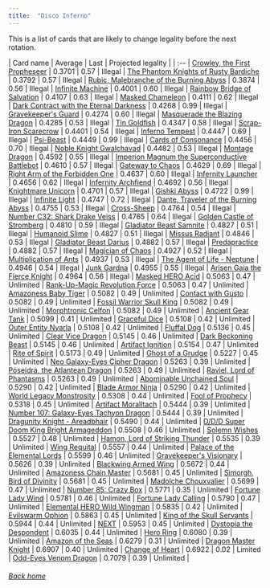 ```yaml
---
title:  "Disco Inferno"
---
```


This is a list of cards that are likely to change legality before the next rotation.

| Card name | Average | Last | Projected legality |
| :-- |
[Crowley, the First Propheseer](https://db.ygoprodeck.com/card/?search=Crowley,%20the%20First%20Propheseer) | 0.3701 | 0.57 | Illegal |
[The Phantom Knights of Rusty Bardiche](https://db.ygoprodeck.com/card/?search=The%20Phantom%20Knights%20of%20Rusty%20Bardiche) | 0.3792 | 0.57 | Illegal |
[Rubic, Malebranche of the Burning Abyss](https://db.ygoprodeck.com/card/?search=Rubic,%20Malebranche%20of%20the%20Burning%20Abyss) | 0.3874 | 0.56 | Illegal |
[Infinite Machine](https://db.ygoprodeck.com/card/?search=Infinite%20Machine) | 0.4001 | 0.60 | Illegal |
[Rainbow Bridge of Salvation](https://db.ygoprodeck.com/card/?search=Rainbow%20Bridge%20of%20Salvation) | 0.4107 | 0.63 | Illegal |
[Masked Chameleon](https://db.ygoprodeck.com/card/?search=Masked%20Chameleon) | 0.4111 | 0.62 | Illegal |
[Dark Contract with the Eternal Darkness](https://db.ygoprodeck.com/card/?search=Dark%20Contract%20with%20the%20Eternal%20Darkness) | 0.4268 | 0.99 | Illegal |
[Gravekeeper's Guard](https://db.ygoprodeck.com/card/?search=Gravekeeper's%20Guard) | 0.4274 | 0.60 | Illegal |
[Masquerade the Blazing Dragon](https://db.ygoprodeck.com/card/?search=Masquerade%20the%20Blazing%20Dragon) | 0.4285 | 0.53 | Illegal |
[Tin Goldfish](https://db.ygoprodeck.com/card/?search=Tin%20Goldfish) | 0.4347 | 0.58 | Illegal |
[Scrap-Iron Scarecrow](https://db.ygoprodeck.com/card/?search=Scrap-Iron%20Scarecrow) | 0.4401 | 0.54 | Illegal |
[Inferno Tempest](https://db.ygoprodeck.com/card/?search=Inferno%20Tempest) | 0.4447 | 0.69 | Illegal |
[Psi-Beast](https://db.ygoprodeck.com/card/?search=Psi-Beast) | 0.4449 | 0.99 | Illegal |
[Cards of Consonance](https://db.ygoprodeck.com/card/?search=Cards%20of%20Consonance) | 0.4456 | 0.70 | Illegal |
[Noble Knight Gwalchavad](https://db.ygoprodeck.com/card/?search=Noble%20Knight%20Gwalchavad) | 0.4482 | 0.53 | Illegal |
[Montage Dragon](https://db.ygoprodeck.com/card/?search=Montage%20Dragon) | 0.4592 | 0.55 | Illegal |
[Imperion Magnum the Superconductive Battlebot](https://db.ygoprodeck.com/card/?search=Imperion%20Magnum%20the%20Superconductive%20Battlebot) | 0.4610 | 0.57 | Illegal |
[Gateway to Chaos](https://db.ygoprodeck.com/card/?search=Gateway%20to%20Chaos) | 0.4629 | 0.69 | Illegal |
[Right Arm of the Forbidden One](https://db.ygoprodeck.com/card/?search=Right%20Arm%20of%20the%20Forbidden%20One) | 0.4637 | 0.60 | Illegal |
[Infernity Launcher](https://db.ygoprodeck.com/card/?search=Infernity%20Launcher) | 0.4656 | 0.62 | Illegal |
[Infernity Archfiend](https://db.ygoprodeck.com/card/?search=Infernity%20Archfiend) | 0.4692 | 0.56 | Illegal |
[Knightmare Unicorn](https://db.ygoprodeck.com/card/?search=Knightmare%20Unicorn) | 0.4701 | 0.57 | Illegal |
[Gishki Abyss](https://db.ygoprodeck.com/card/?search=Gishki%20Abyss) | 0.4722 | 0.99 | Illegal |
[Infinite Light](https://db.ygoprodeck.com/card/?search=Infinite%20Light) | 0.4747 | 0.72 | Illegal |
[Dante, Traveler of the Burning Abyss](https://db.ygoprodeck.com/card/?search=Dante,%20Traveler%20of%20the%20Burning%20Abyss) | 0.4755 | 0.53 | Illegal |
[Cross-Sheep](https://db.ygoprodeck.com/card/?search=Cross-Sheep) | 0.4764 | 0.54 | Illegal |
[Number C32: Shark Drake Veiss](https://db.ygoprodeck.com/card/?search=Number%20C32:%20Shark%20Drake%20Veiss) | 0.4765 | 0.64 | Illegal |
[Golden Castle of Stromberg](https://db.ygoprodeck.com/card/?search=Golden%20Castle%20of%20Stromberg) | 0.4810 | 0.59 | Illegal |
[Gladiator Beast Samnite](https://db.ygoprodeck.com/card/?search=Gladiator%20Beast%20Samnite) | 0.4827 | 0.51 | Illegal |
[Humanoid Slime](https://db.ygoprodeck.com/card/?search=Humanoid%20Slime) | 0.4827 | 0.51 | Illegal |
[Missus Radiant](https://db.ygoprodeck.com/card/?search=Missus%20Radiant) | 0.4846 | 0.53 | Illegal |
[Gladiator Beast Darius](https://db.ygoprodeck.com/card/?search=Gladiator%20Beast%20Darius) | 0.4882 | 0.57 | Illegal |
[Predapractice](https://db.ygoprodeck.com/card/?search=Predapractice) | 0.4882 | 0.57 | Illegal |
[Magician of Chaos](https://db.ygoprodeck.com/card/?search=Magician%20of%20Chaos) | 0.4927 | 0.52 | Illegal |
[Multiplication of Ants](https://db.ygoprodeck.com/card/?search=Multiplication%20of%20Ants) | 0.4937 | 0.53 | Illegal |
[The Agent of Life - Neptune](https://db.ygoprodeck.com/card/?search=The%20Agent%20of%20Life%20-%20Neptune) | 0.4946 | 0.54 | Illegal |
[Junk Gardna](https://db.ygoprodeck.com/card/?search=Junk%20Gardna) | 0.4955 | 0.55 | Illegal |
[Arisen Gaia the Fierce Knight](https://db.ygoprodeck.com/card/?search=Arisen%20Gaia%20the%20Fierce%20Knight) | 0.4964 | 0.56 | Illegal |
[Masked HERO Acid](https://db.ygoprodeck.com/card/?search=Masked%20HERO%20Acid) | 0.5063 | 0.47 | Unlimited |
[Rank-Up-Magic Revolution Force](https://db.ygoprodeck.com/card/?search=Rank-Up-Magic%20Revolution%20Force) | 0.5063 | 0.47 | Unlimited |
[Amazoness Baby Tiger](https://db.ygoprodeck.com/card/?search=Amazoness%20Baby%20Tiger) | 0.5082 | 0.49 | Unlimited |
[Contact with Gusto](https://db.ygoprodeck.com/card/?search=Contact%20with%20Gusto) | 0.5082 | 0.49 | Unlimited |
[Fossil Warrior Skull King](https://db.ygoprodeck.com/card/?search=Fossil%20Warrior%20Skull%20King) | 0.5082 | 0.49 | Unlimited |
[Morphtronic Celfon](https://db.ygoprodeck.com/card/?search=Morphtronic%20Celfon) | 0.5082 | 0.49 | Unlimited |
[Ancient Gear Tank](https://db.ygoprodeck.com/card/?search=Ancient%20Gear%20Tank) | 0.5099 | 0.41 | Unlimited |
[Graceful Dice](https://db.ygoprodeck.com/card/?search=Graceful%20Dice) | 0.5108 | 0.42 | Unlimited |
[Outer Entity Nyarla](https://db.ygoprodeck.com/card/?search=Outer%20Entity%20Nyarla) | 0.5108 | 0.42 | Unlimited |
[Fluffal Dog](https://db.ygoprodeck.com/card/?search=Fluffal%20Dog) | 0.5136 | 0.45 | Unlimited |
[Clear Vice Dragon](https://db.ygoprodeck.com/card/?search=Clear%20Vice%20Dragon) | 0.5145 | 0.46 | Unlimited |
[Dark Beckoning Beast](https://db.ygoprodeck.com/card/?search=Dark%20Beckoning%20Beast) | 0.5145 | 0.46 | Unlimited |
[Artifact Ignition](https://db.ygoprodeck.com/card/?search=Artifact%20Ignition) | 0.5154 | 0.47 | Unlimited |
[Rite of Spirit](https://db.ygoprodeck.com/card/?search=Rite%20of%20Spirit) | 0.5173 | 0.49 | Unlimited |
[Ghost of a Grudge](https://db.ygoprodeck.com/card/?search=Ghost%20of%20a%20Grudge) | 0.5227 | 0.45 | Unlimited |
[Neo Galaxy-Eyes Cipher Dragon](https://db.ygoprodeck.com/card/?search=Neo%20Galaxy-Eyes%20Cipher%20Dragon) | 0.5263 | 0.39 | Unlimited |
[Poseidra, the Atlantean Dragon](https://db.ygoprodeck.com/card/?search=Poseidra,%20the%20Atlantean%20Dragon) | 0.5263 | 0.49 | Unlimited |
[Raviel, Lord of Phantasms](https://db.ygoprodeck.com/card/?search=Raviel,%20Lord%20of%20Phantasms) | 0.5263 | 0.49 | Unlimited |
[Abominable Unchained Soul](https://db.ygoprodeck.com/card/?search=Abominable%20Unchained%20Soul) | 0.5290 | 0.42 | Unlimited |
[Blade Armor Ninja](https://db.ygoprodeck.com/card/?search=Blade%20Armor%20Ninja) | 0.5290 | 0.42 | Unlimited |
[World Legacy Monstrosity](https://db.ygoprodeck.com/card/?search=World%20Legacy%20Monstrosity) | 0.5308 | 0.44 | Unlimited |
[Fool of Prophecy](https://db.ygoprodeck.com/card/?search=Fool%20of%20Prophecy) | 0.5318 | 0.45 | Unlimited |
[Artifact Moralltach](https://db.ygoprodeck.com/card/?search=Artifact%20Moralltach) | 0.5444 | 0.39 | Unlimited |
[Number 107: Galaxy-Eyes Tachyon Dragon](https://db.ygoprodeck.com/card/?search=Number%20107:%20Galaxy-Eyes%20Tachyon%20Dragon) | 0.5444 | 0.39 | Unlimited |
[Dragunity Knight - Areadbhair](https://db.ygoprodeck.com/card/?search=Dragunity%20Knight%20-%20Areadbhair) | 0.5490 | 0.44 | Unlimited |
[D/D/D Super Doom King Bright Armageddon](https://db.ygoprodeck.com/card/?search=D/D/D%20Super%20Doom%20King%20Bright%20Armageddon) | 0.5508 | 0.46 | Unlimited |
[Solemn Wishes](https://db.ygoprodeck.com/card/?search=Solemn%20Wishes) | 0.5527 | 0.48 | Unlimited |
[Hamon, Lord of Striking Thunder](https://db.ygoprodeck.com/card/?search=Hamon,%20Lord%20of%20Striking%20Thunder) | 0.5535 | 0.39 | Unlimited |
[Wing Requital](https://db.ygoprodeck.com/card/?search=Wing%20Requital) | 0.5557 | 0.44 | Unlimited |
[Palace of the Elemental Lords](https://db.ygoprodeck.com/card/?search=Palace%20of%20the%20Elemental%20Lords) | 0.5599 | 0.46 | Unlimited |
[Gravekeeper's Visionary](https://db.ygoprodeck.com/card/?search=Gravekeeper's%20Visionary) | 0.5626 | 0.39 | Unlimited |
[Blackwing Armed Wing](https://db.ygoprodeck.com/card/?search=Blackwing%20Armed%20Wing) | 0.5672 | 0.44 | Unlimited |
[Amazoness Chain Master](https://db.ygoprodeck.com/card/?search=Amazoness%20Chain%20Master) | 0.5681 | 0.45 | Unlimited |
[Simorgh, Bird of Divinity](https://db.ygoprodeck.com/card/?search=Simorgh,%20Bird%20of%20Divinity) | 0.5681 | 0.45 | Unlimited |
[Madolche Chouxvalier](https://db.ygoprodeck.com/card/?search=Madolche%20Chouxvalier) | 0.5699 | 0.47 | Unlimited |
[Number 85: Crazy Box](https://db.ygoprodeck.com/card/?search=Number%2085:%20Crazy%20Box) | 0.5771 | 0.35 | Unlimited |
[Fortune Lady Wind](https://db.ygoprodeck.com/card/?search=Fortune%20Lady%20Wind) | 0.5781 | 0.46 | Unlimited |
[Fortune Lady Calling](https://db.ygoprodeck.com/card/?search=Fortune%20Lady%20Calling) | 0.5790 | 0.47 | Unlimited |
[Elemental HERO Wild Wingman](https://db.ygoprodeck.com/card/?search=Elemental%20HERO%20Wild%20Wingman) | 0.5835 | 0.42 | Unlimited |
[Evilswarm Ophion](https://db.ygoprodeck.com/card/?search=Evilswarm%20Ophion) | 0.5863 | 0.45 | Unlimited |
[King of the Skull Servants](https://db.ygoprodeck.com/card/?search=King%20of%20the%20Skull%20Servants) | 0.5944 | 0.44 | Unlimited |
[NEXT](https://db.ygoprodeck.com/card/?search=NEXT) | 0.5953 | 0.45 | Unlimited |
[Dystopia the Despondent](https://db.ygoprodeck.com/card/?search=Dystopia%20the%20Despondent) | 0.6035 | 0.44 | Unlimited |
[Hero Ring](https://db.ygoprodeck.com/card/?search=Hero%20Ring) | 0.6080 | 0.39 | Unlimited |
[Amazon of the Seas](https://db.ygoprodeck.com/card/?search=Amazon%20of%20the%20Seas) | 0.6279 | 0.31 | Unlimited |
[Dragon Master Knight](https://db.ygoprodeck.com/card/?search=Dragon%20Master%20Knight) | 0.6907 | 0.40 | Unlimited |
[Change of Heart](https://db.ygoprodeck.com/card/?search=Change%20of%20Heart) | 0.6922 | 0.02 | Limited |
[Odd-Eyes Venom Dragon](https://db.ygoprodeck.com/card/?search=Odd-Eyes%20Venom%20Dragon) | 0.7079 | 0.39 | Unlimited |

###### [Back home](index)
